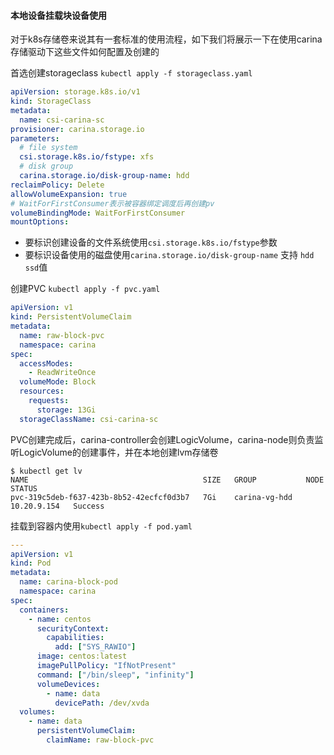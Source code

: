 #### 本地设备挂载块设备使用

对于k8s存储卷来说其有一套标准的使用流程，如下我们将展示一下在使用carina存储驱动下这些文件如何配置及创建的

首选创建storageclass `kubectl apply -f storageclass.yaml`

```yaml
apiVersion: storage.k8s.io/v1
kind: StorageClass
metadata:
  name: csi-carina-sc
provisioner: carina.storage.io
parameters:
  # file system
  csi.storage.k8s.io/fstype: xfs
  # disk group
  carina.storage.io/disk-group-name: hdd
reclaimPolicy: Delete
allowVolumeExpansion: true
# WaitForFirstConsumer表示被容器绑定调度后再创建pv
volumeBindingMode: WaitForFirstConsumer
mountOptions:
```

- 要标识创建设备的文件系统使用`csi.storage.k8s.io/fstype`参数
- 要标识设备使用的磁盘使用`carina.storage.io/disk-group-name` 支持 `hdd` `ssd`值

创建PVC `kubectl apply -f pvc.yaml`

```yaml
apiVersion: v1
kind: PersistentVolumeClaim
metadata:
  name: raw-block-pvc
  namespace: carina
spec:
  accessModes:
    - ReadWriteOnce
  volumeMode: Block
  resources:
    requests:
      storage: 13Gi
  storageClassName: csi-carina-sc
```

PVC创建完成后，carina-controller会创建LogicVolume，carina-node则负责监听LogicVolume的创建事件，并在本地创建lvm存储卷

```shell
$ kubectl get lv
NAME                                       SIZE   GROUP           NODE          STATUS
pvc-319c5deb-f637-423b-8b52-42ecfcf0d3b7   7Gi    carina-vg-hdd   10.20.9.154   Success
```

挂载到容器内使用`kubectl apply -f pod.yaml`

```yaml
---
apiVersion: v1
kind: Pod
metadata:
  name: carina-block-pod
  namespace: carina
spec:
  containers:
    - name: centos
      securityContext:
        capabilities:
          add: ["SYS_RAWIO"]
      image: centos:latest
      imagePullPolicy: "IfNotPresent"
      command: ["/bin/sleep", "infinity"]
      volumeDevices:
        - name: data
          devicePath: /dev/xvda
  volumes:
    - name: data
      persistentVolumeClaim:
        claimName: raw-block-pvc
```

